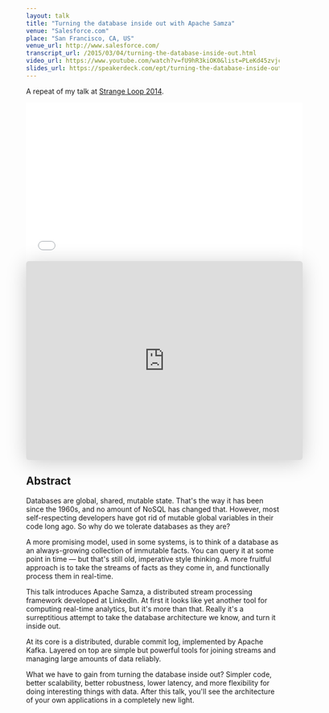 ```yaml
---
layout: talk
title: "Turning the database inside out with Apache Samza"
venue: "Salesforce.com"
place: "San Francisco, CA, US"
venue_url: http://www.salesforce.com/
transcript_url: /2015/03/04/turning-the-database-inside-out.html
video_url: https://www.youtube.com/watch?v=fU9hR3kiOK0&list=PLeKd45zvjcDHJxge6VtYUAbYnvd_VNQCx
slides_url: https://speakerdeck.com/ept/turning-the-database-inside-out-with-apache-samza
---
```


A repeat of my talk at [Strange Loop 2014](/2014/09/18/turning-database-inside-out-at-strange-loop.html).

<iframe width="550" height="315" src="//www.youtube.com/embed/fU9hR3kiOK0?list=PLeKd45zvjcDHJxge6VtYUAbYnvd_VNQCx" frameborder="0" allowfullscreen></iframe>

<iframe class="speakerdeck-iframe" frameborder="0" src="https://speakerdeck.com/player/bee4676021bf0132b11b1a9c43b4c166" title="Turning the database inside out with Apache Samza" allowfullscreen="true" mozallowfullscreen="true" webkitallowfullscreen="true" style="border: 0px; background: padding-box padding-box rgba(0, 0, 0, 0.1); margin: 0px; padding: 0px; border-radius: 6px; box-shadow: rgba(0, 0, 0, 0.2) 0px 5px 40px; width: 550px; height: 395px;" data-ratio="1.4177215189873418"></iframe>


Abstract
--------

Databases are global, shared, mutable state. That's the way it has been since the 1960s, and no
amount of NoSQL has changed that. However, most self-respecting developers have got rid of mutable
global variables in their code long ago. So why do we tolerate databases as they are?

A more promising model, used in some systems, is to think of a database as an always-growing
collection of immutable facts. You can query it at some point in time — but that's still old,
imperative style thinking. A more fruitful approach is to take the streams of facts as they come in,
and functionally process them in real-time.

This talk introduces Apache Samza, a distributed stream processing framework developed at LinkedIn.
At first it looks like yet another tool for computing real-time analytics, but it's more than that.
Really it's a surreptitious attempt to take the database architecture we know, and turn it inside
out.

At its core is a distributed, durable commit log, implemented by Apache Kafka. Layered on top are
simple but powerful tools for joining streams and managing large amounts of data reliably.

What we have to gain from turning the database inside out? Simpler code, better scalability, better
robustness, lower latency, and more flexibility for doing interesting things with data. After this
talk, you'll see the architecture of your own applications in a completely new light.
